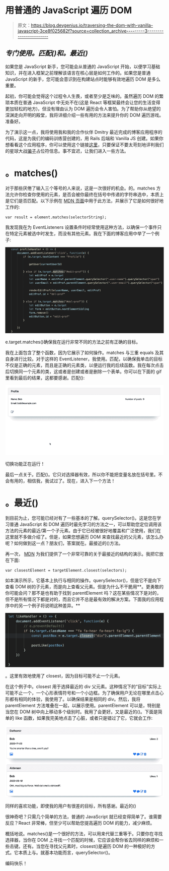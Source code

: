 # 用普通的 JavaScript 遍历 DOM

> 原文：<https://blog.devgenius.io/traversing-the-dom-with-vanilla-javascript-3ce8f025682f?source=collection_archive---------3----------------------->

## *专门使用。匹配()和。最近()*

如果您是 JavaScript 新手，您可能会从普通的 JavaScript 开始，以便学习基础知识，并在进入框架之前理解该语言在核心层是如何工作的。如果您是普通 JavaScript 的新手，您可能会意识到在构建站点时能够有效地遍历 DOM 是多么重要。

起初，你可能会觉得这个过程令人生畏，或者至少是乏味的。虽然遍历 DOM 的繁琐本质在普通 JavaScript 中无处不在(这是 React 等框架最终会让您的生活变得更加轻松的地方)，但没有理由认为 DOM 遍历会令人害怕。为了帮助你从绝望的深渊走向开明的殿堂，我将详细介绍一些有用的方法来提升你的 DOM 遍历游戏。准备好。

为了演示这一点，我将使用我和我的合作伙伴 Dmitry 最近完成的博客应用程序的代码，这是为我们的编码训练营创建的，用 Rails 后端和 Vanilla JS 创建。如果你想看看这个应用程序，你可以使用这个链接[这里](https://murmuring-sierra-68682.herokuapp.com/)，只要保证不要太苛刻地评判我们的星球大战[骗子](https://github.com/faker-ruby/faker)占位符信息。事不宜迟，让我们进入一些方法。

# **。matches()**

对于那些厌倦了输入三个等号的人来说，这是一次很好的机会。的。matches 方法允许你检查你使用的元素，是否会被你最终在括号中传递的字符串选中，本质上是它们是否匹配。以下示例在 [MDN 页面](https://developer.mozilla.org/en-US/docs/Web/API/Element/matches)中用于此方法，并展示了它是如何很好地工作的:

```
var result = element.matches(selectorString);
```

我发现我在为 EventListeners 设置条件时经常使用这种方法，以确保一个事件只在特定元素被选中时发生，而没有其他元素。我在下面的博客应用中举了一个例子:

![](img/2d5cc8ee050b7ce77c7e4aad8cd24de3.png)

e.target.matches()确保我在运行非常不同的方法之前有正确的目标。

我在上面包含了整个函数，因为它展示了如何操作。matches 与三重 equals 及其自身进行比较。对于这样的 EventListener，我使用。匹配，以确保我单击的目标不仅是正确的元素，而且是正确的元素类，以便运行我的后续函数。我在每次点击后切换同一个元素的类，这或者是创建或者是删除一个表单。你可以在下面的 gif 里看到最后的结果，这都要感谢。匹配():

![](img/63a14eec87435b4e12dc325503f944d5.png)

切换功能正在运行！

最后一点关于。匹配()。它只对选择器有效，所以你不能把变量名放在括号里。不会有用的，相信我，我试过了。现在，进入下一个方法！

# **。最近()**

到目前为止，您可能已经对有了一些基本的了解。querySelector()。这是您在学习普通 JavaScript 和 DOM 遍历时最先学习的方法之一，可以帮助您定位调用该方法的元素的最近/第一个子元素。由于它已经被很好地覆盖和广泛使用，我们在这里就不多做介绍了。但是，如果您想遍历 DOM 来查找最近的父元素，该怎么办呢？如何做到这一点？朋友们，答案就在。最接近的()方法。

再一次， [MDN](https://developer.mozilla.org/en-US/docs/Web/API/Element/closest) 为我们提供了一个非常可靠的关于最接近的结构的演示。我把它放在下面:

```
var closestElement = targetElement.closest(selectors);
```

如本演示所示，它基本上执行与相同的操作。querySelector()，但是它不是向下查看 DOM 树的子元素，而是向上查看父元素。但是为什么不干脆用**。更勇敢的你可能会问？那不是也有助于找到 parentElement 吗？这在某些情况下是对的，但不是所有情况下都是对的，而且它并不总是最有效的解决方案。下面我的应用程序中的另一个例子将说明这种差异。**

![](img/06cc92493e3bd87e6aa0582977055d7c.png)

。这里有效地使用了 closest，因为目标可能不止一个元素。

在这个例子中。closest 用于选择最近的 div 父元素。这种情况下的“目标”实际上可能不止一个，一个心形表情符号和一个小边框。为了确保用户无论在哪里点击心形都有相同的体验，我使用了。以确保结果是相同的 div。然后，我将 parentElement 方法堆叠在一起，以展示使用。parentElement 可以是，特别是当您在 DOM 树中向上移动多个级别时。我用了会更好。又是最近的()。下面是简单的 like 函数，如果我完美地点击了心脏，或者只是错过了它，它就会工作:

![](img/55bd26ecc2013598dc0d0991011b800a.png)

同样的喜欢功能，即使我的用户有很差的目标，所有感谢。最近的()

很神奇吧？只需几个简单的方法，普通的 JavaScript 就已经变得简单了。谁需要反应？React 非常棒，但至少可以帮助您提高遍历 DOM 的能力，减少麻烦。

概括地说。matches()是一个很好的方法，可以用来代替三重等于。只要你在寻找选择器，当你在 DOM 上寻找一个匹配的时候，它应该会帮你省去同样的麻烦和一些击键。还有。当您在寻找父元素时，closest()是遍历 DOM 的一种极好的方式。它本质上与。就基本功能而言，querySelector()。

编码快乐！